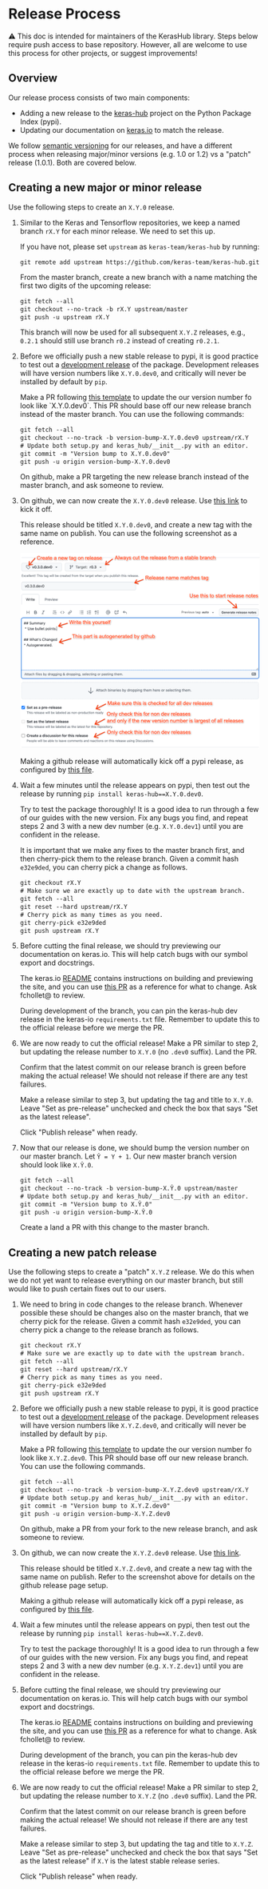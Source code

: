 # Release Process

⚠️ This doc is intended for maintainers of the KerasHub library. Steps below
require push access to base repository. However, all are welcome to use this
process for other projects, or suggest improvements!

## Overview

Our release process consists of two main components:

- Adding a new release to the [keras-hub](https://pypi.org/project/keras-hub/)
  project on the Python Package Index (pypi).
- Updating our documentation on [keras.io](https://keras.io/keras_nlp/) to match
  the release.

We follow [semantic versioning](https://semver.org/) for our releases, and
have a different process when releasing major/minor versions (e.g. 1.0 or
1.2) vs a "patch" release (1.0.1). Both are covered below.

## Creating a new major or minor release

Use the following steps to create an `X.Y.0` release.

1. Similar to the Keras and Tensorflow repositories, we keep a named branch
   `rX.Y` for each minor release. We need to set this up.

   If you have not, please set
   `upstream` as `keras-team/keras-hub` by running:
   
   ```shell
   git remote add upstream https://github.com/keras-team/keras-hub.git
   ```

   From the master branch, create a new branch with a name matching the first
   two digits of the upcoming release:

   ```shell
   git fetch --all
   git checkout --no-track -b rX.Y upstream/master
   git push -u upstream rX.Y
   ```

   This branch will now be used for all subsequent `X.Y.Z` releases, e.g., `0.2.1` should
   still use branch `r0.2` instead of creating `r0.2.1`.

2. Before we officially push a new stable release to pypi, it is good practice to
   test out a [development release](https://pythonpackaging.info/07-Package-Release.html#Versioning-your-code)
   of the package. Development releases will have version numbers like
   `X.Y.0.dev0`, and critically will never be installed by default by `pip`.

   Make a PR following [this template]([https://github.com/keras-team/keras-hub/pull/456/files](https://github.com/keras-team/keras-hub/pull/1638))
   to update the our version number fo look like `X.Y.0.dev0`. This PR should
   base off our new release branch instead of the master branch. You can use the
   following commands:

   ```shell
   git fetch --all
   git checkout --no-track -b version-bump-X.Y.0.dev0 upstream/rX.Y
   # Update both setup.py and keras_hub/__init__.py with an editor.
   git commit -m "Version bump to X.Y.0.dev0"
   git push -u origin version-bump-X.Y.0.dev0
   ```

   On github, make a PR targeting the new release branch instead of the master
   branch, and ask someone to review.

3. On github, we can now create the `X.Y.0.dev0` release. Use
   [this link](https://github.com/keras-team/keras-hub/releases/new) to kick it
   off.

   This release should be titled `X.Y.0.dev0`, and create a new tag with the
   same name on publish. You can use the following screenshot as a reference.

   ![Release page screenshot](.github/assets/release_screenshot.png)

   Making a github release will automatically kick off a pypi release, as
   configured by [this file](.github/workflows/publish-to-pypi.yml).

4. Wait a few minutes until the release appears on pypi, then test out the
   release by running `pip install keras-hub==X.Y.0.dev0`.

   Try to test the package thoroughly! It is a good idea to run through a few
   of our guides with the new version. Fix any bugs you find, and repeat steps
   2 and 3 with a new dev number (e.g. `X.Y.0.dev1`) until you are confident in
   the release.

   It is important that we make any fixes to the master branch first, and
   then cherry-pick them to the release branch. Given a commit hash `e32e9ded`,
   you can cherry pick a change as follows.

   ```shell
   git checkout rX.Y
   # Make sure we are exactly up to date with the upstream branch.
   git fetch --all
   git reset --hard upstream/rX.Y
   # Cherry pick as many times as you need.
   git cherry-pick e32e9ded
   git push upstream rX.Y
   ```

5. Before cutting the final release, we should try previewing our documentation
   on keras.io. This will help catch bugs with our symbol export and docstrings.

   The keras.io [README](https://github.com/keras-team/keras-io/)
   contains instructions on building and previewing the site, and you can use
   [this PR](https://github.com/keras-team/keras-io/pull/1134) as a reference
   for what to change. Ask fchollet@ to review.

   During development of the branch, you can pin the keras-hub dev release in
   the keras-io `requirements.txt` file. Remember to update this to the official
   release before we merge the PR.

6. We are now ready to cut the official release! Make a PR similar to step 2,
   but updating the release number to `X.Y.0` (no `.dev0` suffix). Land the PR.

   Confirm that the latest commit on our release branch is green before making
   the actual release! We should not release if there are any test failures.

   Make a release similar to step 3, but updating the tag and title to `X.Y.0`.
   Leave "Set as pre-release" unchecked and check the box that says
   "Set as the latest release".

   Click "Publish release" when ready.

7. Now that our release is done, we should bump the version number on our
   master branch. Let `Ŷ = Y + 1`. Our new master branch version should look
   like `X.Ŷ.0`.

   ```shell
   git fetch --all
   git checkout --no-track -b version-bump-X.Ŷ.0 upstream/master
   # Update both setup.py and keras_hub/__init__.py with an editor.
   git commit -m "Version bump to X.Ŷ.0"
   git push -u origin version-bump-X.Ŷ.0
   ```

   Create a land a PR with this change to the master branch.

## Creating a new patch release

Use the following steps to create a "patch" `X.Y.Z` release. We do this when we
do not yet want to release everything on our master branch, but still would like
to push certain fixes out to our users.

1. We need to bring in code changes to the release branch. Whenever possible
   these should be changes also on the master branch, that we cherry pick for
   the release. Given a commit hash `e32e9ded`, you can cherry pick a change
   to the release branch as follows.

   ```shell
   git checkout rX.Y
   # Make sure we are exactly up to date with the upstream branch.
   git fetch --all
   git reset --hard upstream/rX.Y
   # Cherry pick as many times as you need.
   git cherry-pick e32e9ded
   git push upstream rX.Y
   ```

2. Before we officially push a new stable release to pypi, it is good practice to
   test out a [development release](https://pythonpackaging.info/07-Package-Release.html#Versioning-your-code)
   of the package. Development releases will have version numbers like
   `X.Y.Z.dev0`, and critically will never be installed by default by `pip`.

   Make a PR following [this template](https://github.com/keras-team/keras-hub/pull/456/files)
   to update the our version number fo look like `X.Y.Z.dev0`. This PR should
   base off our new release branch. You can use the following commands.

   ```shell
   git fetch --all
   git checkout --no-track -b version-bump-X.Y.Z.dev0 upstream/rX.Y
   # Update both setup.py and keras_hub/__init__.py with an editor.
   git commit -m "Version bump to X.Y.Z.dev0"
   git push -u origin version-bump-X.Y.Z.dev0
   ```

   On github, make a PR from your fork to the new release branch, and ask
   someone to review.

3. On github, we can now create the `X.Y.Z.dev0` release. Use
   [this link](https://github.com/keras-team/keras-hub/releases/new).

   This release should be titled `X.Y.Z.dev0`, and create a new tag with the
   same name on publish. Refer to the screenshot above for details on the
   github release page setup.

   Making a github release will automatically kick off a pypi release, as
   configured by [this file](.github/workflows/publish-to-pypi.yml).

4. Wait a few minutes until the release appears on pypi, then test out the
   release by running `pip install keras-hub==X.Y.Z.dev0`.

   Try to test the package thoroughly! It is a good idea to run through a few
   of our guides with the new version. Fix any bugs you find, and repeat steps
   2 and 3 with a new dev number (e.g. `X.Y.Z.dev1`) until you are confident in
   the release.

5. Before cutting the final release, we should try previewing our documentation
   on keras.io. This will help catch bugs with our symbol export and docstrings.

   The keras.io [README](https://github.com/keras-team/keras-io/)
   contains instructions on building and previewing the site, and you can use
   [this PR](https://github.com/keras-team/keras-io/pull/1134) as a reference
   for what to change. Ask fchollet@ to review.

   During development of the branch, you can pin the keras-hub dev release in
   the keras-io `requirements.txt` file. Remember to update this to the official
   release before we merge the PR.

6. We are now ready to cut the official release! Make a PR similar to step 2,
   but updating the release number to `X.Y.Z` (no `.dev0` suffix). Land the PR.

   Confirm that the latest commit on our release branch is green before making
   the actual release! We should not release if there are any test failures.

   Make a release similar to step 3, but updating the tag and title to `X.Y.Z`.
   Leave "Set as pre-release" unchecked and check the box that says
   "Set as the latest release" if `X.Y` is the latest stable release series.

   Click "Publish release" when ready.
